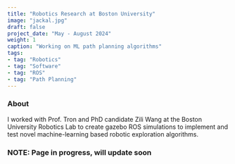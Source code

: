 ```yaml
---
title: "Robotics Research at Boston University"
image: "jackal.jpg"
draft: false
project_date: "May - August 2024"
weight: 1
caption: "Working on ML path planning algorithms"
tags:
- tag: "Robotics"
- tag: "Software"
- tag: "ROS"
- tag: "Path Planning"
---
```


### About
I worked with Prof. Tron and PhD candidate Zili Wang at the Boston University Robotics Lab to create gazebo ROS simulations to implement and test novel machine-learning based robotic exploration algorithms. 


### NOTE: Page in progress, will update soon